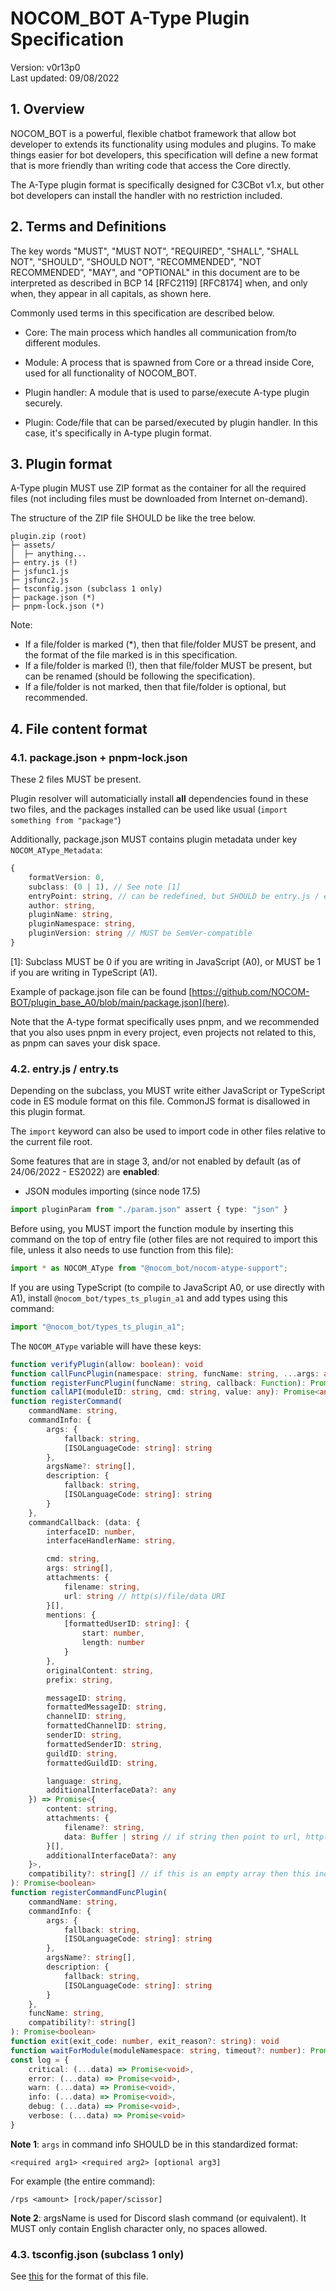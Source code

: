 # NOCOM_BOT A-Type Plugin Specification

Version: v0r13p0<br>
Last updated: 09/08/2022

## 1. Overview

NOCOM_BOT is a powerful, flexible chatbot framework that allow bot developer to extends its functionality using modules and plugins. To make things easier for bot developers, this specification will define a new format that is more friendly than writing code that access the Core directly.

The A-Type plugin format is specifically designed for C3CBot v1.x, but other bot developers can install the handler with no restriction included.

## 2. Terms and Definitions

The key words "MUST", "MUST NOT", "REQUIRED", "SHALL", "SHALL NOT",
"SHOULD", "SHOULD NOT", "RECOMMENDED", "NOT RECOMMENDED", "MAY", and
"OPTIONAL" in this document are to be interpreted as described in BCP
14 [RFC2119] [RFC8174] when, and only when, they appear in all
capitals, as shown here.

Commonly used terms in this specification are described below.

- Core: The main process which handles all communication from/to different modules.

- Module: A process that is spawned from Core or a thread inside Core, used for all functionality of NOCOM_BOT.

- Plugin handler: A module that is used to parse/execute A-type plugin securely.

- Plugin: Code/file that can be parsed/executed by plugin handler. In this case, it's specifically in A-type plugin format.

## 3. Plugin format

A-Type plugin MUST use ZIP format as the container for all the required files (not including files must be downloaded from Internet on-demand).

The structure of the ZIP file SHOULD be like the tree below.

```
plugin.zip (root)
├─ assets/
│  ├─ anything...
├─ entry.js (!)
├─ jsfunc1.js
├─ jsfunc2.js
├─ tsconfig.json (subclass 1 only)
├─ package.json (*)
├─ pnpm-lock.json (*)
```

Note: 
- If a file/folder is marked (*), then that file/folder MUST be present, and the format of the file marked is in this specification.
- If a file/folder is marked (!), then that file/folder MUST be present, but can be renamed (should be following the specification).
- If a file/folder is not marked, then that file/folder is optional, but recommended.

## 4. File content format

### 4.1. package.json + pnpm-lock.json

These 2 files MUST be present.

Plugin resolver will automaticially install **all** dependencies found in these two files, and the packages installed can be used like usual (`import something from "package"`)

Additionally, package.json MUST contains plugin metadata under key `NOCOM_AType_Metadata`:

```ts
{
    formatVersion: 0,
    subclass: (0 | 1), // See note [1]
    entryPoint: string, // can be redefined, but SHOULD be entry.js / entry.ts
    author: string,
    pluginName: string,
    pluginNamespace: string,
    pluginVersion: string // MUST be SemVer-compatible
}
```

[1]: Subclass MUST be 0 if you are writing in JavaScript (A0), or MUST be 1 if you are writing in TypeScript (A1).

Example of package.json file can be found [https://github.com/NOCOM-BOT/plugin_base_A0/blob/main/package.json](here).

Note that the A-type format specifically uses pnpm, and we recommended that you also uses pnpm in every project, even projects not related to this, as pnpm can saves your disk space.

### 4.2. entry.js / entry.ts

Depending on the subclass, you MUST write either JavaScript or TypeScript code in ES module format on this file. CommonJS format is disallowed in this plugin format.

The `import` keyword can also be used to import code in other files relative to the current file root.

Some features that are in stage 3, and/or not enabled by default (as of 24/06/2022 - ES2022) are **enabled**:

- JSON modules importing (since node 17.5)
```ts
import pluginParam from "./param.json" assert { type: "json" }
```

Before using, you MUST import the function module by inserting this command on the top of entry file (other files are not required to import this file, unless it also needs to use function from this file):

```ts
import * as NOCOM_AType from "@nocom_bot/nocom-atype-support";
```

If you are using TypeScript (to compile to JavaScript A0, or use directly with A1), install `@nocom_bot/types_ts_plugin_a1` and add types using this command:

```ts
import "@nocom_bot/types_ts_plugin_a1";
```

The `NOCOM_AType` variable will have these keys:

```ts
function verifyPlugin(allow: boolean): void
function callFuncPlugin(namespace: string, funcName: string, ...args: any): Promise<any>
function registerFuncPlugin(funcName: string, callback: Function): Promise<boolean>
function callAPI(moduleID: string, cmd: string, value: any): Promise<any>
function registerCommand(
    commandName: string,
    commandInfo: {
        args: {
            fallback: string,
            [ISOLanguageCode: string]: string
        },
        argsName?: string[],
        description: {
            fallback: string,
            [ISOLanguageCode: string]: string
        }
    },
    commandCallback: (data: {
        interfaceID: number,
        interfaceHandlerName: string,

        cmd: string,
        args: string[],
        attachments: {
            filename: string,
            url: string // http(s)/file/data URI
        }[],
        mentions: {
            [formattedUserID: string]: {
                start: number,
                length: number
            }
        },
        originalContent: string,
        prefix: string,

        messageID: string,
        formattedMessageID: string,
        channelID: string,
        formattedChannelID: string,
        senderID: string,
        formattedSenderID: string,
        guildID: string,
        formattedGuildID: string,

        language: string,
        additionalInterfaceData?: any
    }) => Promise<{
        content: string,
        attachments: {
            filename?: string,
            data: Buffer | string // if string then point to url, http(s)/file/data URI allowed
        }[],
        additionalInterfaceData?: any
    }>, 
    compatibility?: string[] // if this is an empty array then this indicates every messages platform is supported, otherwise indicates that this command only supports specific platform.
): Promise<boolean>
function registerCommandFuncPlugin(
    commandName: string,
    commandInfo: {
        args: {
            fallback: string,
            [ISOLanguageCode: string]: string
        },
        argsName?: string[],
        description: {
            fallback: string,
            [ISOLanguageCode: string]: string
        }
    },
    funcName: string, 
    compatibility?: string[]
): Promise<boolean>
function exit(exit_code: number, exit_reason?: string): void
function waitForModule(moduleNamespace: string, timeout?: number): Promise<boolean>
const log = {
    critical: (...data) => Promise<void>,
    error: (...data) => Promise<void>,
    warn: (...data) => Promise<void>,
    info: (...data) => Promise<void>,
    debug: (...data) => Promise<void>,
    verbose: (...data) => Promise<void>
}
```

**Note 1**: `args` in command info SHOULD be in this standardized format: 
```
<required arg1> <required arg2> [optional arg3]
```

For example (the entire command):
```
/rps <amount> [rock/paper/scissor]
```

**Note 2**: argsName is used for Discord slash command (or equivalent). It MUST only contain English character only, no spaces allowed.

### 4.3. tsconfig.json (subclass 1 only)

See [this](https://www.typescriptlang.org/docs/handbook/tsconfig-json.html) for the format of this file.
